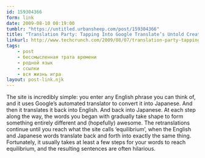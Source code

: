 ```yaml
---
id: 159304366
form: link
date: 2009-08-10 00:19:00
tumblr: "https://untitled.urbansheep.com/post/159304366"
title: "Translation Party: Tapping Into Google Translate’s Untold Creative Genius - TechCrunch"
linkurl: http://www.techcrunch.com/2009/08/07/translation-party-tapping-into-google-translates-untold-creative-genius/
tags:
    - post
    - бессмысленная трата времени
    - родной язык
    - ссылки
    - вся жизнь игра
layout: post-link.njk
---
```

<p>The site is incredibly simple: you enter any English phrase you can think of, and it uses Google’s automated translator to convert it into Japanese. And then it translates it back into English. And back into Japanese. At each step along the way, the words you began with gradually take shape to form something entirely different and (hopefully) awesome. The retranslations continue until you reach what the site calls ‘equilibrium’, when the English and Japanese words translate back and forth into exactly the same thing. Fortunately, it usually takes at least a few steps for your words to reach equilibrium, and the resulting sentences are often hilarious.</p>

